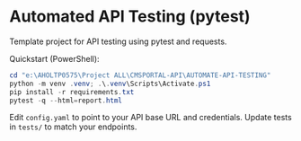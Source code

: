 # Automated API Testing (pytest)

Template project for API testing using pytest and requests.

Quickstart (PowerShell):

```powershell
cd "e:\AHOLTP0575\Project ALL\CMSPORTAL-API\AUTOMATE-API-TESTING"
python -m venv .venv; .\.venv\Scripts\Activate.ps1
pip install -r requirements.txt
pytest -q --html=report.html
```

Edit `config.yaml` to point to your API base URL and credentials. Update tests in `tests/` to match your endpoints.
